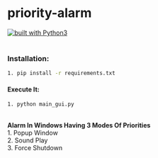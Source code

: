 # priority-alarm
[![built with Python3](https://img.shields.io/badge/built%20with-Python3-red.svg)](https://www.python.org/)
<br>
<br>
### Installation:

```bash
1. pip install -r requirements.txt
```
#### Execute It:
```bash
1. python main_gui.py
```
<br>
<b>Alarm In Windows Having 3 Modes Of Priorities</b>
<br>
1. Popup Window
<br>
2. Sound Play
<br>
3. Force Shutdown
